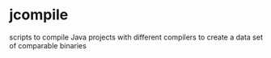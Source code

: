 # jcompile
scripts to compile Java projects with different compilers to create a data set of comparable binaries
